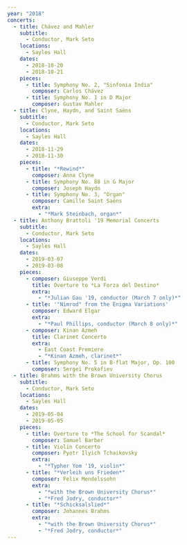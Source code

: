 ```yaml
---
year: "2018"
concerts:
  - title: Chávez and Mahler
    subtitle:
      - Conductor, Mark Seto
    locations:
      - Sayles Hall
    dates:
      - 2018-10-20
      - 2018-10-21
    pieces:
      - title: Symphony No. 2, "Sinfonia India"
        composer: Carlos Chávez
      - title: Symphony No. 1 in D Major
        composer: Gustav Mahler
  - title: Clyne, Haydn, and Saint Saëns
    subtitle:
      - Conductor, Mark Seto
    locations:
      - Sayles Hall
    dates:
      - 2018-11-29
      - 2018-11-30
    pieces:
      - title: "*Rewind*"
        composer: Anna Clyne
      - title: Symphony No. 88 in G Major
        composer: Joseph Haydn
      - title: Symphony No. 3, "Organ"
        composer: Camille Saint Saëns
        extra:
          - "*Mark Steinbach, organ*"
  - title: Anthony Brattoli '19 Memorial Concerts
    subtitle:
      - Conductor, Mark Seto
    locations:
      - Sayles Hall
    dates:
      - 2019-03-07
      - 2019-03-08
    pieces:
      - composer: Giuseppe Verdi
        title: Overture to *La Forza del Destino*
        extra:
          - "*Julian Gau '19, conductor (March 7 only)*"
      - title: '"Nimrod" from the Enigma Variations'
        composer: Edward Elgar
        extra:
          - "*Paul Phillips, conductor (March 8 only)*"
      - composer: Kinan Azmeh
        title: Clarinet Concerto
        extra:
          - East Coast Premiere
          - "*Kinan Azmeh, clarinet*"
      - title: Symphony No. 5 in B-flat Major, Op. 100
        composer: Sergei Prokofiev
  - title: Brahms with the Brown University Chorus
    subtitle:
      - Conductor, Mark Seto
    locations:
      - Sayles Hall
    dates:
      - 2019-05-04
      - 2019-05-05
    pieces:
      - title: Overture to *The School for Scandal*
        composer: Samuel Barber
      - title: Violin Concerto
        composer: Pyotr Ilyich Tchaikovsky
        extra:
          - "*Typher Yom '19, violin*"
      - title: "*Verleih uns Frieden*"
        composer: Felix Mendelssohn
        extra:
          - "*with the Brown University Chorus*"
          - "*Fred Jodry, conductor*"
      - title: "*Schicksalslied*"
        composer: Johannes Brahms
        extra:
          - "*with the Brown University Chorus*"
          - "*Fred Jodry, conductor*"
---
```

